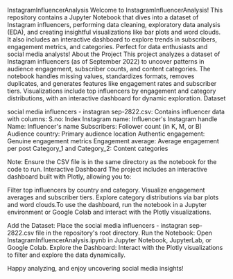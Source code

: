 InstagramInfluencerAnalysis
Welcome to InstagramInfluencerAnalysis! This repository contains a Jupyter Notebook that dives into a dataset of Instagram influencers, performing data cleaning, exploratory data analysis (EDA), and creating insightful visualizations like bar plots and word clouds. It also includes an interactive dashboard to explore trends in subscribers, engagement metrics, and categories. Perfect for data enthusiasts and social media analysts!
About the Project
This project analyzes a dataset of Instagram influencers (as of September 2022) to uncover patterns in audience engagement, subscriber counts, and content categories. The notebook handles missing values, standardizes formats, removes duplicates, and generates features like engagement rates and subscriber tiers. Visualizations include top influencers by engagement and category distributions, with an interactive dashboard for dynamic exploration.
Dataset

social media influencers - instagran sep-2822.csv: Contains influencer data with columns:
S.no: Index
Instagram name: Influencer's Instagram handle
Name: Influencer's name
Subscribers: Follower count (in K, M, or B)
Audience country: Primary audience location
Authentic engagement: Genuine engagement metrics
Engagement average: Average engagement per post
Category_1 and Category_2: Content categories

Note: Ensure the CSV file is in the same directory as the notebook for the code to run.
Interactive Dashboard
The project includes an interactive dashboard built with Plotly, allowing you to:

Filter top influencers by country and category.
Visualize engagement averages and subscriber tiers.
Explore category distributions via bar plots and word clouds.To use the dashboard, run the notebook in a Jupyter environment or Google Colab and interact with the Plotly visualizations.

Add the Dataset: Place the social media influencers - instagran sep-2822.csv file in the repository's root directory.
Run the Notebook: Open InstagramInfluencerAnalysis.ipynb in Jupyter Notebook, JupyterLab, or Google Colab.
Explore the Dashboard: Interact with the Plotly visualizations to filter and explore the data dynamically.

Happy analyzing, and enjoy uncovering social media insights! 
